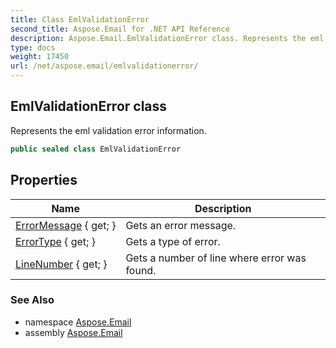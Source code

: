 ```yaml
---
title: Class EmlValidationError
second_title: Aspose.Email for .NET API Reference
description: Aspose.Email.EmlValidationError class. Represents the eml validation error information
type: docs
weight: 17450
url: /net/aspose.email/emlvalidationerror/
---
```

## EmlValidationError class

Represents the eml validation error information.

```csharp
public sealed class EmlValidationError
```

## Properties

| Name | Description |
| --- | --- |
| [ErrorMessage](../../aspose.email/emlvalidationerror/errormessage/) { get; } | Gets an error message. |
| [ErrorType](../../aspose.email/emlvalidationerror/errortype/) { get; } | Gets a type of error. |
| [LineNumber](../../aspose.email/emlvalidationerror/linenumber/) { get; } | Gets a number of line where error was found. |

### See Also

* namespace [Aspose.Email](../../aspose.email/)
* assembly [Aspose.Email](../../)


